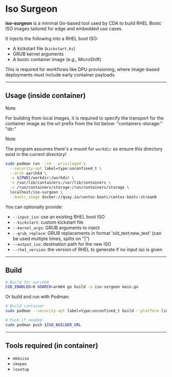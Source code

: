 # Iso Surgeon

**iso-surgeon** is a minimal Go-based tool used by CDA to build RHEL Bootc ISO images tailored for edge and embedded use cases.

It injects the following into a RHEL boot ISO:
- A kickstart file (`kickstart.ks`)
- GRUB kernel arguments
- A bootc container image (e.g., MicroShift)

This is required for workflows like DPU provisioning, where image-based deployments must include early container payloads.

---

## Usage (inside container)

> [!NOTE]
> For building from local images, it is required to specify the transport for the container image as the url prefix from the list below:
> "containers-storage:"
> "dir:"

> [!NOTE]
> The program assumes there's a mount for `workdir` so ensure this directory exist in the current directory!



```bash
sudo podman run --rm --privileged \
  --security-opt label=type:unconfined_t \
  --arch aarch64 \
  -v ${PWD}/workdir:/workdir \
  -v /var/lib/containers:/var/lib/containers \
  -v /run/containers/storage:/run/containers/storage \
  localhost/iso-surgeon \
  --bootc_image docker://quay.io/centos-bootc/centos-bootc:stream9
```

You can optionally provide:

* `--input_iso`: use an existing RHEL boot ISO
* `--kickstart`: custom kickstart file
* `--kernel_args`: GRUB arguments to inject
* `--grub_replace`: GRUB replacements in format 'old_text:new_text' (can be used multiple times, splits on "|")
* `--output_iso`: destination path for the new ISO
* `--rhel_version`: the version of RHEL to generate if no input iso is given

---

## Build

```bash
# Build for aarch64
CGO_ENABLED=0 GOARCH=arm64 go build -o iso-surgeon main.go
```

Or build and run with Podman:

```bash
# Build container
sudo podman --security-opt label=type:unconfined_t build --platform linux/arm64 -t $ISO_BUILDER_URL .

# Push if needed
sudo podman push $ISO_BUILDER_URL
```

---

## Tools required (in container)

* `mkksiso`
* `skopeo`
* `losetup`

